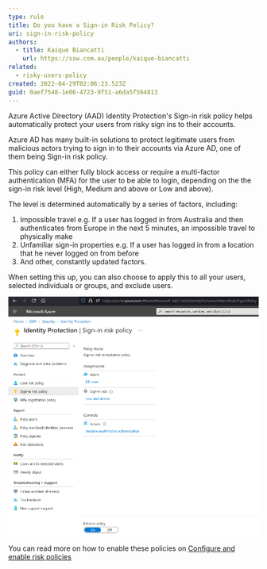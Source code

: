 ```yaml
---
type: rule
title: Do you have a Sign-in Risk Policy?
uri: sign-in-risk-policy
authors:
  - title: Kaique Biancatti
    url: https://ssw.com.au/people/kaique-biancatti
related:
  - risky-users-policy
created: 2022-04-29T02:06:23.523Z
guid: 0aef7548-1e06-4723-9f51-a6da5f564813
---
```

Azure Active Directory (AAD) Identity Protection's Sign-in risk policy helps automatically protect your users from risky sign ins to their accounts.        

<!--endintro-->

Azure AD has many built-in solutions to protect legitimate users from malicious actors trying to sign in to their accounts via Azure AD, one of them being Sign-in risk policy.

This policy can either fully block access or require a multi-factor authentication (MFA) for the user to be able to login, depending on the the sign-in risk level (High, Medium and above or Low and above).

The level is determined automatically by a series of factors, including:

1. Impossible travel e.g. If a user has logged in from Australia and then authenticates from Europe in the next 5 minutes, an impossible travel to physically make
2. Unfamiliar sign-in properties e.g. If a user has logged in from a location that he never logged on from before
3. And other, constantly updated factors.

When setting this up, you can also choose to apply this to all your users, selected individuals or groups, and exclude users.

![Good Example - All users with a risk of Low and above will be prompted for MFA authentication](signinrisk.jpg)

You can read more on how to enable these policies on [Configure and enable risk policies](https://docs.microsoft.com/en-us/azure/active-directory/identity-protection/howto-identity-protection-configure-risk-policies)